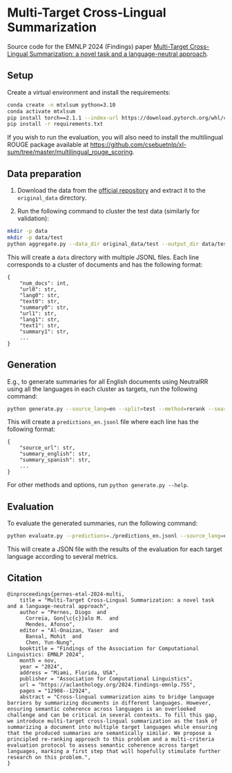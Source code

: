 # Multi-Target Cross-Lingual Summarization

Source code for the EMNLP 2024 (Findings) paper [Multi-Target Cross-Lingual Summarization: a novel task and a language-neutral approach](https://arxiv.org).

## Setup

Create a virtual environment and install the requirements:

```bash
conda create -n mtxlsum python=3.10
conda activate mtxlsum
pip install torch==2.1.1 --index-url https://download.pytorch.org/whl/cu121
pip install -r requirements.txt
```

If you wish to run the evaluation, you will also need to install the multilingual ROUGE  package
available at <https://github.com/csebuetnlp/xl-sum/tree/master/multilingual_rouge_scoring>.

## Data preparation

1. Download the data from the [official repository](https://github.com/csebuetnlp/CrossSum) and extract it to the `original_data` directory.

2. Run the following command to cluster the test data (similarly for validation):

```bash
mkdir -p data
mkdir -p data/test
python aggregate.py --data_dir original_data/test --output_dir data/test --langs arabic chinese_simplified english french portuguese russian spanish
```

This will create a `data` directory with multiple JSONL files. Each line corresponds to a cluster of documents and has the following format:

```
{
    "num_docs": int,
    "url0": str,
    "lang0": str,
    "text0": str,
    "summary0": str,
    "url1": str,
    "lang1": str,
    "text1": str,
    "summary1": str,
    ...
}
```

## Generation

E.g., to generate summaries for all English documents using NeutralRR using all the languages in each cluster as targets, run the following command:

```bash
python generate.py --source_lang=en --split=test --method=rerank --search_mode=dijkstra --num_candidates=8 --temperature=1.0 --top_k=50 --num_sampling_beams=5 --output=predictions_en.jsonl
```

This will create a `predictions_en.jsonl` file where each line has the following format:

```
{
    "source_url": str,
    "summary_english": str,
    "summary_spanish": str,
    ...
}
```

For other methods and options, run `python generate.py --help`.

## Evaluation

To evaluate the generated summaries, run the following command:

```bash
python evaluate.py --predictions=./predictions_en.jsonl --source_lang=en --split=test --output=predictions_en_eval.json
```

This will create a JSON file with the results of the evaluation for each target language according to several metrics.

## Citation

```
@inproceedings{pernes-etal-2024-multi,
    title = "Multi-Target Cross-Lingual Summarization: a novel task and a language-neutral approach",
    author = "Pernes, Diogo  and
      Correia, Gon{\c{c}}alo M.  and
      Mendes, Afonso",
    editor = "Al-Onaizan, Yaser  and
      Bansal, Mohit  and
      Chen, Yun-Nung",
    booktitle = "Findings of the Association for Computational Linguistics: EMNLP 2024",
    month = nov,
    year = "2024",
    address = "Miami, Florida, USA",
    publisher = "Association for Computational Linguistics",
    url = "https://aclanthology.org/2024.findings-emnlp.755",
    pages = "12908--12924",
    abstract = "Cross-lingual summarization aims to bridge language barriers by summarizing documents in different languages. However, ensuring semantic coherence across languages is an overlooked challenge and can be critical in several contexts. To fill this gap, we introduce multi-target cross-lingual summarization as the task of summarizing a document into multiple target languages while ensuring that the produced summaries are semantically similar. We propose a principled re-ranking approach to this problem and a multi-criteria evaluation protocol to assess semantic coherence across target languages, marking a first step that will hopefully stimulate further research on this problem.",
}
```
